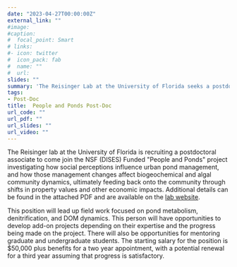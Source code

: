```yaml
---
date: "2023-04-27T00:00:00Z"
external_link: ""
#image:
#caption: 
#  focal_point: Smart
# links:
#- icon: twitter
#  icon_pack: fab
#  name: ""
#  url: 
slides: ""
summary: 'The Reisinger Lab at the University of Florida seeks a postdoctoral associate to join the NSF (DISES) funded "People and Ponds" project'
tags:
- Post-Doc
title:  People and Ponds Post-Doc
url_code: ""
url_pdf: ""
url_slides: ""
url_video: ""
---
```


The Reisinger lab at the University of Florida is recruiting a postdoctoral associate to come join the NSF (DISES) Funded "People and Ponds" project investigating how social perceptions influence urban pond management, and how those management changes affect biogeochemical and algal community dynamics, ultimately feeding back onto the community through shifts in property values and other economic impacts. Additional details can be found in the attached PDF and are available on the [lab website](https://ajreisingerlab.weebly.com/post-doc-position.html). 

This position will lead up field work focused on pond metabolism, denitrification, and DOM dynamics. This person will have opportunities to develop add-on projects depending on their expertise and the progress being made on the project. There will also be opportunities for mentoring graduate and undergraduate students. The starting salary for the position is $50,000 plus benefits for a two year appointment, with a potential renewal for a third year assuming that progress is satisfactory. 

